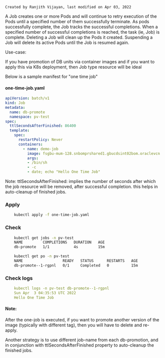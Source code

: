 

    Created by Ranjith Vijayan, last modified on Apr 03, 2022



A Job creates one or more Pods and will continue to retry execution of the Pods until a specified number of them successfully terminate. As pods successfully complete, the Job tracks the successful completions. When a specified number of successful completions is reached, the task (ie, Job) is complete. Deleting a Job will clean up the Pods it created. Suspending a Job will delete its active Pods until the Job is resumed again.


Use-case:

If you have promotion of DB units via container images and if you want to apply this via K8s deployment, then Job type resource will be ideal


Below is a sample manifest for "one time job"


#### one-time-job.yaml

``` yaml
apiVersion: batch/v1
kind: Job
metadata:
  name: db-promote
  namespace: pv-test
spec:
  ttlSecondsAfterFinished: 86400
  template:
    spec:
      restartPolicy: Never
      containers:
        - name: demo-job
          image: fsgbu-mum-128.snbomprshared1.gbucdsint02bom.oraclevcn.com:5000/utils/busybox:latest
          args:
          - /bin/sh
          - -c
          - date; echo "Hello One Time Job"
```

Note: ttlSecondsAfterFinished: implies the number of seconds after which the job resource will be removed, after successful completion. this helps in auto-cleanup of finished jobs.


### Apply

``` bash
    kubectl apply -f one-time-job.yaml
```
### Check

``` bash
    kubectl get jobs -n pv-test
    NAME         COMPLETIONS   DURATION   AGE
    db-promote   1/1           4s         15m
     
    kubectl get po -n pv-test 
    NAME                  READY   STATUS      RESTARTS   AGE
    db-promote--1-rgpnl   0/1     Completed   0          15m
```

### Check logs

``` yaml
    kubectl logs -n pv-test db-promote--1-rgpnl
    Sun Apr  3 04:35:53 UTC 2022
    Hello One Time Job
```


#### Note: 
  After the one-job is executed, if you want to promote another version of the image (typically with different tag), then you will have to delete and re-apply.

  Another strategy is to use different job-name from each db-promotion, and in conjunction with ttlSecondsAfterFinished  property to auto-cleanup the finished jobs.


